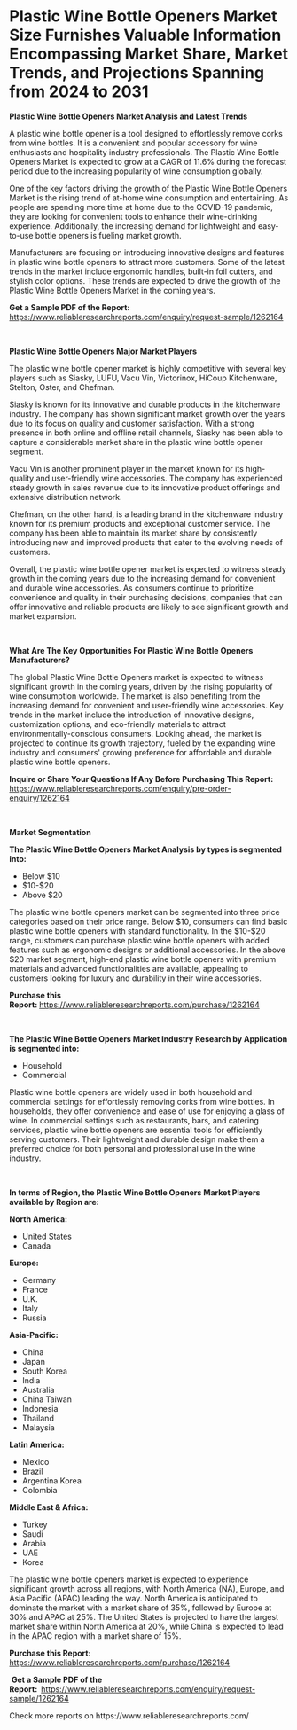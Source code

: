 <p><h1>Plastic Wine Bottle Openers Market Size Furnishes Valuable Information Encompassing Market Share, Market Trends, and Projections Spanning from 2024 to 2031</h1></p><p><strong>Plastic Wine Bottle Openers Market Analysis and Latest Trends</strong></p>
<p><p>A plastic wine bottle opener is a tool designed to effortlessly remove corks from wine bottles. It is a convenient and popular accessory for wine enthusiasts and hospitality industry professionals. The Plastic Wine Bottle Openers Market is expected to grow at a CAGR of 11.6% during the forecast period due to the increasing popularity of wine consumption globally.</p><p>One of the key factors driving the growth of the Plastic Wine Bottle Openers Market is the rising trend of at-home wine consumption and entertaining. As people are spending more time at home due to the COVID-19 pandemic, they are looking for convenient tools to enhance their wine-drinking experience. Additionally, the increasing demand for lightweight and easy-to-use bottle openers is fueling market growth.</p><p>Manufacturers are focusing on introducing innovative designs and features in plastic wine bottle openers to attract more customers. Some of the latest trends in the market include ergonomic handles, built-in foil cutters, and stylish color options. These trends are expected to drive the growth of the Plastic Wine Bottle Openers Market in the coming years.</p></p>
<p><strong>Get a Sample PDF of the Report:&nbsp;</strong> <a href="https://www.reliableresearchreports.com/enquiry/request-sample/1262164">https://www.reliableresearchreports.com/enquiry/request-sample/1262164</a></p>
<p>&nbsp;</p>
<p><strong>Plastic Wine Bottle Openers Major Market Players</strong></p>
<p><p>The plastic wine bottle opener market is highly competitive with several key players such as Siasky, LUFU, Vacu Vin, Victorinox, HiCoup Kitchenware, Stelton, Oster, and Chefman. </p><p>Siasky is known for its innovative and durable products in the kitchenware industry. The company has shown significant market growth over the years due to its focus on quality and customer satisfaction. With a strong presence in both online and offline retail channels, Siasky has been able to capture a considerable market share in the plastic wine bottle opener segment.</p><p>Vacu Vin is another prominent player in the market known for its high-quality and user-friendly wine accessories. The company has experienced steady growth in sales revenue due to its innovative product offerings and extensive distribution network.</p><p>Chefman, on the other hand, is a leading brand in the kitchenware industry known for its premium products and exceptional customer service. The company has been able to maintain its market share by consistently introducing new and improved products that cater to the evolving needs of customers.</p><p>Overall, the plastic wine bottle opener market is expected to witness steady growth in the coming years due to the increasing demand for convenient and durable wine accessories. As consumers continue to prioritize convenience and quality in their purchasing decisions, companies that can offer innovative and reliable products are likely to see significant growth and market expansion.</p></p>
<p>&nbsp;</p>
<p><strong>What Are The Key Opportunities For Plastic Wine Bottle Openers Manufacturers?</strong></p>
<p><p>The global Plastic Wine Bottle Openers market is expected to witness significant growth in the coming years, driven by the rising popularity of wine consumption worldwide. The market is also benefiting from the increasing demand for convenient and user-friendly wine accessories. Key trends in the market include the introduction of innovative designs, customization options, and eco-friendly materials to attract environmentally-conscious consumers. Looking ahead, the market is projected to continue its growth trajectory, fueled by the expanding wine industry and consumers' growing preference for affordable and durable plastic wine bottle openers.</p></p>
<p><strong>Inquire or Share Your Questions If Any Before Purchasing This Report:</strong> <a href="https://www.reliableresearchreports.com/enquiry/pre-order-enquiry/1262164">https://www.reliableresearchreports.com/enquiry/pre-order-enquiry/1262164</a></p>
<p>&nbsp;</p>
<p><strong>Market Segmentation</strong></p>
<p><strong>The Plastic Wine Bottle Openers Market Analysis by types is segmented into:</strong></p>
<p><ul><li>Below $10</li><li>$10-$20</li><li>Above $20</li></ul></p>
<p><p>The plastic wine bottle openers market can be segmented into three price categories based on their price range. Below $10, consumers can find basic plastic wine bottle openers with standard functionality. In the $10-$20 range, customers can purchase plastic wine bottle openers with added features such as ergonomic designs or additional accessories. In the above $20 market segment, high-end plastic wine bottle openers with premium materials and advanced functionalities are available, appealing to customers looking for luxury and durability in their wine accessories.</p></p>
<p><strong>Purchase this Report:&nbsp;</strong><a href="https://www.reliableresearchreports.com/purchase/1262164">https://www.reliableresearchreports.com/purchase/1262164</a></p>
<p>&nbsp;</p>
<p><strong>The Plastic Wine Bottle Openers Market Industry Research by Application is segmented into:</strong></p>
<p><ul><li>Household</li><li>Commercial</li></ul></p>
<p><p>Plastic wine bottle openers are widely used in both household and commercial settings for effortlessly removing corks from wine bottles. In households, they offer convenience and ease of use for enjoying a glass of wine. In commercial settings such as restaurants, bars, and catering services, plastic wine bottle openers are essential tools for efficiently serving customers. Their lightweight and durable design make them a preferred choice for both personal and professional use in the wine industry.</p></p>
<p>&nbsp;</p>
<p><strong>In terms of Region, the Plastic Wine Bottle Openers Market Players available by Region are:</strong></p>
<p>
    <p> <strong> North America: </strong>
        <ul>
            <li>United States</li>
            <li>Canada</li>
        </ul>
        </p> 
    <p> <strong> Europe: </strong>
        <ul>
            <li>Germany</li>
            <li>France</li>
            <li>U.K.</li>
            <li>Italy</li>
            <li>Russia</li>
        </ul>
        </p> 
    <p> <strong> Asia-Pacific: </strong>
        <ul>
            <li>China</li>
            <li>Japan</li>
            <li>South Korea</li>
            <li>India</li>
            <li>Australia</li>
            <li>China Taiwan</li>
            <li>Indonesia</li>
            <li>Thailand</li>
            <li>Malaysia</li>
        </ul>
        </p> 
    <p> <strong> Latin America: </strong>
        <ul>
            <li>Mexico</li>
            <li>Brazil</li>
            <li>Argentina Korea</li>
            <li>Colombia</li>
        </ul>
        </p> 
    <p> <strong> Middle East & Africa: </strong>
        <ul>
            <li>Turkey</li>
            <li>Saudi</li>
            <li>Arabia</li>
            <li>UAE</li>
            <li>Korea</li>
        </ul>
    </p>
    </p>
<p><p>The plastic wine bottle openers market is expected to experience significant growth across all regions, with North America (NA), Europe, and Asia Pacific (APAC) leading the way. North America is anticipated to dominate the market with a market share of 35%, followed by Europe at 30% and APAC at 25%. The United States is projected to have the largest market share within North America at 20%, while China is expected to lead in the APAC region with a market share of 15%.</p></p>
<p><strong>Purchase this Report: </strong><a href="https://www.reliableresearchreports.com/purchase/1262164">https://www.reliableresearchreports.com/purchase/1262164</a></p>
<p>&nbsp;<strong>Get a Sample PDF of the Report:&nbsp;&nbsp;</strong><a href="https://www.reliableresearchreports.com/enquiry/request-sample/1262164">https://www.reliableresearchreports.com/enquiry/request-sample/1262164</a></p>
<p><strong></strong></p>
<p>Check more reports on https://www.reliableresearchreports.com/</p>